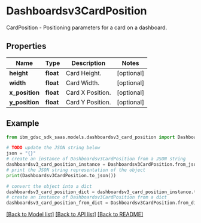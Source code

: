# Dashboardsv3CardPosition

CardPosition - Positioning parameters for a card on a dashboard.

## Properties

Name | Type | Description | Notes
------------ | ------------- | ------------- | -------------
**height** | **float** | Card Height. | [optional] 
**width** | **float** | Card Width. | [optional] 
**x_position** | **float** | Card X Position. | [optional] 
**y_position** | **float** | Card Y Position. | [optional] 

## Example

```python
from ibm_gdsc_sdk_saas.models.dashboardsv3_card_position import Dashboardsv3CardPosition

# TODO update the JSON string below
json = "{}"
# create an instance of Dashboardsv3CardPosition from a JSON string
dashboardsv3_card_position_instance = Dashboardsv3CardPosition.from_json(json)
# print the JSON string representation of the object
print(Dashboardsv3CardPosition.to_json())

# convert the object into a dict
dashboardsv3_card_position_dict = dashboardsv3_card_position_instance.to_dict()
# create an instance of Dashboardsv3CardPosition from a dict
dashboardsv3_card_position_from_dict = Dashboardsv3CardPosition.from_dict(dashboardsv3_card_position_dict)
```
[[Back to Model list]](../README.md#documentation-for-models) [[Back to API list]](../README.md#documentation-for-api-endpoints) [[Back to README]](../README.md)


